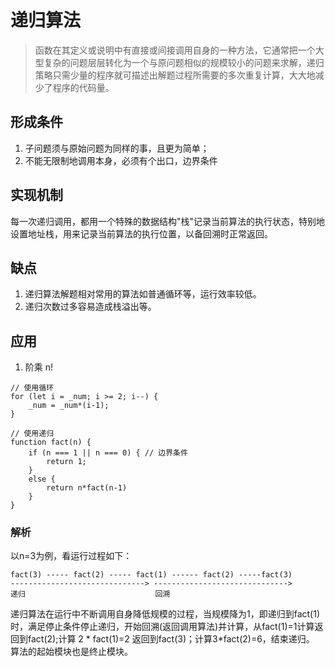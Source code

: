 # 递归算法
> 函数在其定义或说明中有直接或间接调用自身的一种方法，它通常把一个大型复杂的问题层层转化为一个与原问题相似的规模较小的问题来求解，递归策略只需少量的程序就可描述出解题过程所需要的多次重复计算，大大地减少了程序的代码量。

## 形成条件
1. 子问题须与原始问题为同样的事，且更为简单；
2. 不能无限制地调用本身，必须有个出口，边界条件

## 实现机制
每一次递归调用，都用一个特殊的数据结构"栈"记录当前算法的执行状态，特别地设置地址栈，用来记录当前算法的执行位置，以备回溯时正常返回。

## 缺点
1. 递归算法解题相对常用的算法如普通循环等，运行效率较低。
2. 递归次数过多容易造成栈溢出等。

## 应用
1. 阶乘 n!
```
// 使用循环
for (let i = _num; i >= 2; i--) {
    _num = _num*(i-1);
}

// 使用递归
function fact(n) {
    if (n === 1 || n === 0) { // 边界条件
        return 1; 
    }
    else {
        return n*fact(n-1)
    }
}

```

### 解析
以n=3为例，看运行过程如下： 

```
fact(3) ----- fact(2) ----- fact(1) ------ fact(2) -----fact(3) 
------------------------------> ------------------------------> 
递归                             回溯 
```

递归算法在运行中不断调用自身降低规模的过程，当规模降为1，即递归到fact(1)时，满足停止条件停止递归，开始回溯(返回调用算法)并计算，从fact(1)=1计算返回到fact(2);计算 2 * fact(1)=2 返回到fact(3)；计算3*fact(2)=6，结束递归。 算法的起始模块也是终止模块。



